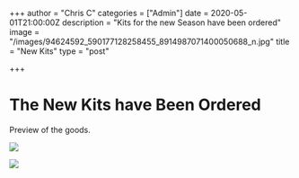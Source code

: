 +++
author = "Chris C"
categories = ["Admin"]
date = 2020-05-01T21:00:00Z
description = "Kits for the new Season have been ordered"
image = "/images/94624592_590177128258455_8914987071400050688_n.jpg"
title = "New Kits"
type = "post"

+++
# The New Kits have Been Ordered

Preview of the goods.

![](/images/94624592_590177128258455_8914987071400050688_n.jpg)

![](/images/94714434_2714640851995638_3597172609483014144_n.jpg)